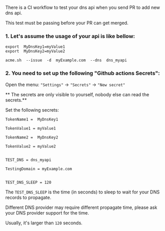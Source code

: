 
There is a CI workflow to test your dns api when you send PR to add new dns api.

This test must be passing before your PR can get merged.

### 1.  Let's assume the usage of your api is like bellow:

```
export  MyDnsKey1=myValue1
export  MyDnsKey2=myValue2

acme.sh  --issue  -d  myExample.com  --dns  dns_myapi  

```

### 2.  You need to set up the following "Github actions Secrets":

Open the menu: `"Settings"` -> `"Secrets"` -> `"New secret"`


** The secrets are only visible to yourself, nobody else can read the secrets.**


Set the following secrets:

```
TokenName1 =  MyDnsKey1
```
```
TokenValue1 = myValue1
```
```
TokenName2 =  MyDnsKey2
```
```
TokenValue2 = myValue2
```
```

TEST_DNS = dns_myapi  
```
```
TestingDomain = myExample.com
```
```

TEST_DNS_SLEEP = 120
```

The `TEST_DNS_SLEEP` is the time (in seconds) to sleep to wait for your DNS records to propagate. 

Different DNS provider may require different propagate time,  please ask your DNS provider support for the time.

Usually, it's larger than `120` seconds.


 

